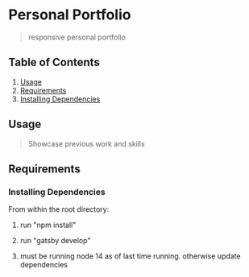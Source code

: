 # Personal Portfolio


>  responsive personal portfolio


## Table of Contents

1. [Usage](#Usage)
1. [Requirements](#requirements)
1. [Installing Dependencies](#InstallingDependencies)

## Usage

> Showcase previous work and skills

## Requirements


### Installing Dependencies

From within the root directory:

1. run "npm install"

2. run "gatsby develop"

3. must be running node 14 as of last time running. otherwise update dependencies 
